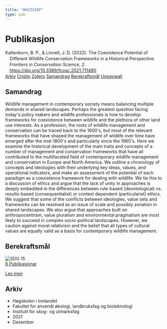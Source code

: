 ```yaml
---
title: "WH2Z33GP"
type: pub
---
```

<h1>Publikasjon</h1>
<article id="csl-bib-container-WH2Z33GP" class="csl-bib-container">
  <div class="csl-bib-body" style="line-height: 1.35; padding-left: 1em; text-indent:-1em;">
  <div class="csl-entry">Kaltenborn, B. P., &amp; Linnell, J. D. (2022). The Coexistence Potential of Different Wildlife Conservation Frameworks in a Historical Perspective. <i>Frontiers in Conservation Science</i>, <i>2</i>. <a href="https://doi.org/10.3389/fcosc.2021.711480">https://doi.org/10.3389/fcosc.2021.711480</a></div>
</div>
  <div class="csl-bib-buttons">
    <a href="#taxonomy-article-WH2Z33GP" class="csl-bib-button">Arkiv</a>
    <a href="https://app.cristin.no/results/show.jsf?id=1967216" alt="Cristin URL" class="csl-bib-button">Cristin</a>
    <a href="http://zotero.org/groups/5402882/items/WH2Z33GP" alt="Zotero URL" class="csl-bib-button">Zotero</a>
    <a href="#abstract-article-WH2Z33GP" class="csl-bib-button">Samandrag</a>
    <a href="#sdg-article-WH2Z33GP" class="csl-bib-button">Berekraftsmål</a>
    <a href="https://www.frontiersin.org/articles/10.3389/fcosc.2021.711480/pdf" class="csl-bib-button">Unpaywall</a>
  </div>
  <div id="csl-bib-meta-container-WH2Z33GP"></div>
</article>
<div id="csl-bib-meta-WH2Z33GP" class="csl-bib-meta">
  <article id="abstract-article-WH2Z33GP" class="abstract-article">
    <h1>Samandrag</h1>
    Wildlife management in contemporary society means balancing multiple demands in shared landscapes. Perhaps the greatest question facing today's policy makers and wildlife professionals is how to develop frameworks for coexistence between wildlife and the plethora of other land use interests. As a profession, the roots of wildlife management and conservation can be traced back to the 1600's, but most of the relevant frameworks that have shaped the management of wildlife over time have emerged after the mid-1800's and particularly since the 1960's. Here we examine the historical development of the main traits and concepts of a number of management and conservation frameworks that have all contributed to the multifaceted field of contemporary wildlife management and conservation in Europe and North America. We outline a chronology of concepts and ideologies with their underlying key ideas, values, and operational indicators, and make an assessment of the potential of each paradigm as a coexistence framework for dealing with wildlife. We tie this to a discussion of ethics and argue that the lack of unity in approaches is deeply embedded in the differences between rule-based (deontological) vs. results-based (consequentialist) or context dependent (particularist) ethics. We suggest that some of the conflicts between ideologies, value sets and frameworks can be resolved as an issue of scale and possibly zonation in shared landscapes. We also argue that approaches built on anthropocentrism, value pluralism and environmental pragmatism are most likely to succeed in complex socio-political landscapes. However, we caution against moral relativism and the belief that all types of cultural values are equally valid as a basis for contemporary wildlife management.
  </article>
  <article id="sdg-article-WH2Z33GP" class="sdg-article">
    <h1>Berekraftsmål</h1>
    <div class="sdg-container"><div id="sdg15" class="sdg"> <img src="{{< params subfolder >}}images/sdg/sdg15_no.png" class="image" alt="SDG 15"> <div class="sdg-overlay"> <a href="{{< params subfolder >}}no/archive/?sdg=15#archive" class="sdg-publication-count"><span>6</span> Publikasjonar</a> <p><a href="NA" class="sdg-read-more">Les meir</a></p> </div> </div></div>
  </article>
  <article id="taxonomy-article-WH2Z33GP" class="taxonomy-article">
    <h1>Arkiv</h1>
    <ul>
      <li>Høgskolen i Innlandet</li>
      <li>Fakultet for anvendt økologi, landbruksfag og bioteknologi</li>
      <li>Institutt for skog- og utmarksfag</li>
      <li>2021</li>
      <li>Desember</li>
    </ul>
  </article>
</div>
